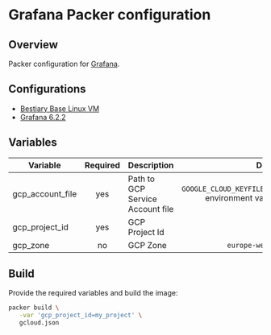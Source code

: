 # Grafana Packer configuration

## Overview

Packer configuration for [Grafana](https://grafana.com/).

## Configurations

- [Bestiary Base Linux VM](https://github.com/rchukh/bestiary/tree/master/vm/centos)
- [Grafana 6.2.2](https://github.com/grafana/grafana/blob/master/CHANGELOG.md#622-2019-06-05)

## Variables

| Variable         | Required | Description                      |                                          Default |
| ---------------- | :------: | -------------------------------- | -----------------------------------------------: |
| gcp_account_file |   yes    | Path to GCP Service Account file | `GOOGLE_CLOUD_KEYFILE_JSON` environment variable |
| gcp_project_id   |   yes    | GCP Project Id                   |                                                  |
| gcp_zone         |    no    | GCP Zone                         |                                 `europe-west1-d` |

## Build

Provide the required variables and build the image:

```sh
packer build \
   -var 'gcp_project_id=my_project' \
   gcloud.json
```
